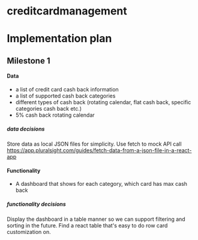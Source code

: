 # creditcardmanagement


# Implementation plan

## Milestone 1

#### Data
- a list of credit card cash back information
- a list of supported cash back categories
- different types of cash back (rotating calendar, flat cash back, specific categories cash back etc.)
- 5% cash back rotating calendar

##### data decisions
Store data as local JSON files for simplicity.
Use fetch to mock API call https://app.pluralsight.com/guides/fetch-data-from-a-json-file-in-a-react-app


#### Functionality
- A dashboard that shows for each category, which card has max cash back

##### functionality decisions
Display the dashboard in a table manner so we can support filtering and sorting in the future.
Find a react table that's easy to do row card customization on.